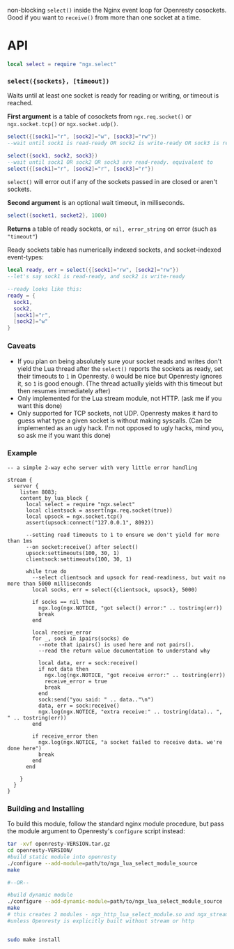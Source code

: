 non-blocking `select()` inside the Nginx event loop for Openresty cosockets. Good if you want to `receive()` from more than one socket at a time.

# API

```lua
local select = require "ngx.select"
```

### `select({sockets}, [timeout])`

Waits until at least one socket is ready for reading or writing, or timeout is reached.

**First argument** is a table of cosockets from `ngx.req.socket()` or `ngx.socket.tcp()` or `ngx.socket.udp()`.

```lua
select({[sock1]="r", [sock2]="w", [sock3]="rw"})
--wait until sock1 is read-ready OR sock2 is write-ready OR sock3 is read-or-write-ready
```

```lua
select({sock1, sock2, sock3})
--wait until sock1 OR sock2 OR sock3 are read-ready. equivalent to
select({[sock1]="r", [sock2]="r", [sock3]="r"})
```
`select()` will error out if any of the sockets passed in are closed or aren't sockets.


**Second argument** is an optional wait timeout, in milliseconds.

```lua
select({socket1, socket2}, 1000)
```

**Returns** a table of ready sockets, or `nil, error_string` on error (such as `"timeout"`)

Ready sockets table has numerically indexed sockets, and socket-indexed event-types:

```lua
local ready, err = select({[sock1]="rw", [sock2]="rw"})
--let's say sock1 is read-ready, and sock2 is write-ready

--ready looks like this:
ready = {
  sock1,
  sock2,
  [sock1]="r",
  [sock2]="w"
}
```

### Caveats
 - If you plan on being absolutely sure your socket reads and writes don't yield the Lua thread after the `select()` reports the sockets as ready, set their timeouts to `1` in Openresty. `0` would be nice but Openresty ignores it, so `1` is good enough. (The thread actually yields with this timeout but then resumes immediately after)
 - Only implemented for the Lua stream module, not HTTP. (ask me if you want this done)
 - Only supported for TCP sockets, not UDP. Openresty makes it hard to guess what type a given socket is without making syscalls. (Can be implemented as an ugly hack. I'm not opposed to ugly hacks, mind you, so ask me if you want this done)
 
### Example
```nginx
-- a simple 2-way echo server with very little error handling

stream {
  server {
    listen 8083;
    content_by_lua_block {
      local select = require "ngx.select"
      local clientsock = assert(ngx.req.socket(true))
      local upsock = ngx.socket.tcp()
      assert(upsock:connect("127.0.0.1", 8092))
      
      --setting read timeouts to 1 to ensure we don't yield for more than 1ms
      --on socket:receive() after select()
      upsock:settimeouts(100, 30, 1)
      clientsock:settimeouts(100, 30, 1)

      while true do
        --select clientsock and upsock for read-readiness, but wait no more than 5000 milliseconds
        local socks, err = select({clientsock, upsock}, 5000)
        
        if socks == nil then
          ngx.log(ngx.NOTICE, "got select() error:" .. tostring(err))
          break
        end
        
        local receive_error
        for _, sock in ipairs(socks) do
          --note that ipairs() is used here and not pairs().
          --read the return value documentation to understand why
          
          local data, err = sock:receive()
          if not data then
            ngx.log(ngx.NOTICE, "got receive error:" .. tostring(err))
            receive_error = true
            break
          end
          sock:send("you said: " .. data.."\n")
          data, err = sock:receive()
          ngx.log(ngx.NOTICE, "extra receive:" .. tostring(data).. ", " .. tostring(err))
        end
        
        if receive_error then
          ngx.log(ngx.NOTICE, "a socket failed to receive data. we're done here")
          break
        end
      end
    
    }
  }
}

```

### Building and Installing

To build this module, follow the standard nginx module procedure, but pass the module argument to Openresty's `configure` script instead:


```bash
tar -xvf openresty-VERSION.tar.gz
cd openresty-VERSION/
#build static module into openresty
./configure --add-module=path/to/ngx_lua_select_module_source
make

#--OR--

#build dynamic module
./configure --add-dynamic-module=path/to/ngx_lua_select_module_source
make
# this creates 2 modules - ngx_http_lua_select_module.so and ngx_stream_lua_select_module.so,
#unless Openresty is explicitly built without stream or http


sudo make install
```
